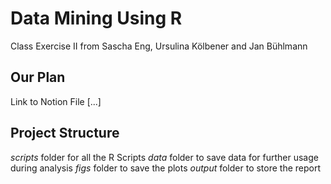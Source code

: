 # Data Mining Using R
Class Exercise II from Sascha Eng, Ursulina Kölbener and Jan Bühlmann

## Our Plan
Link to Notion File [...]

## Project Structure
*scripts* folder for all the R Scripts
*data* folder to save data for further usage during analysis
*figs* folder to save the plots
*output* folder to store the report


